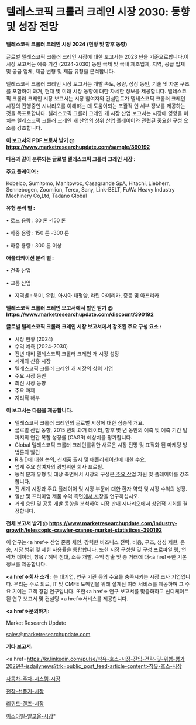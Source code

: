 # 텔레스코픽 크롤러 크레인 시장 2030: 동향 및 성장 전망

<strong>텔레스코픽 크롤러 크레인 시장 2024 (현황 및 향후 동향)</strong>

글로벌 텔레스코픽 크롤러 크레인 시장에 대한 보고서는 2023 년을 기준으로합니다.이 시장 보고서는 예측 기간 (2024-2030) 동안 국제 및 국내 제조업체, 지역, 공급 업체 및 공급 업체, 제품 변형 및 제품 유형을 분석합니다.

텔레스코픽 크롤러 크레인 시장 보고서는 개발 속도, 용량, 성장 동인, 기술 및 자본 구조를 포함하여 과거, 현재 및 미래 시장 동향에 대한 자세한 정보를 제공합니다. 텔레스코픽 크롤러 크레인 시장 보고서는 시장 참여자와 컨설턴트가 텔레스코픽 크롤러 크레인 시장의 진행중인 시나리오를 이해하는 데 도움이되는 포괄적 인 세부 정보를 제공하는 것을 목표로합니다. 텔레스코픽 크롤러 크레인 개 시장 산업 보고서는 시장에 영향을 미치는 텔레스코픽 크롤러 크레인 개 산업의 상위 산업 플레이어와 관련된 중요한 구성 요소를 강조합니다.



<strong>이 보고서의 PDF 브로셔 받기 @ <a href=https://www.marketresearchupdate.com/sample/390192>https://www.marketresearchupdate.com/sample/390192</a></strong>



<strong>다음과 같이 분류되는 글로벌 텔레스코픽 크롤러 크레인 시장 :</strong>



<strong>주요 플레이어 :</strong>

Kobelco, Sumitomo, Manitowoc, Casagrande SpA, Hitachi, Liebherr, Sennebogen, Zoomlion, Terex, Sany, Link-BELT, FuWa Heavy Industry Mechinery Co,Ltd, Tadano Global



<strong>유형 분석 별 :</strong>

• 로드 용량 : 30 톤 -150 톤

• 하중 용량 : 150 톤 -300 톤

• 하중 용량 : 300 톤 이상



<strong>애플리케이션 분석 별 :</strong>

• 건축 산업

• 교통 산업

<ul>
  <li>지역별 : 북미, 유럽, 아시아 태평양, 라틴 아메리카, 중동 및 아프리카</li>
</ul>


<strong>텔레스코픽 크롤러 크레인 보고서에서 할인 받기 @ <a href=https://www.marketresearchupdate.com/discount/390192>https://www.marketresearchupdate.com/discount/390192</a></strong>



<strong>글로벌 텔레스코픽 크롤러 크레인 시장 보고서에서 강조된 주요 구성 요소 :</strong>
<ul>
  <li>시장 현황 (2024)</li>
  <li>수익 예측 (2024-2030)</li>
  <li>전년 대비 텔레스코픽 크롤러 크레인 개 시장 성장</li>
  <li>세계의 신흥 시장</li>
  <li>텔레스코픽 크롤러 크레인 개 시장의 상위 기업</li>
  <li>주요 시장 동인</li>
  <li>최신 시장 동향</li>
  <li>주요 과제</li>
  <li>지리적 해부</li>
</ul>


<strong>이 보고서는 다음을 제공합니다.</strong>
<ul>
  <li>텔레스코픽 크롤러 크레인의 글로벌 시장에 대한 심층적 개요.</li>
  <li>글로벌 산업 동향, 2015 년의 과거 데이터, 향후 몇 년 동안의 예측 및 예측 기간 말까지의 연간 복합 성장률 (CAGR) 예상치를 평가합니다.</li>
  <li>Global 텔레스코픽 크롤러 크레인를위한 새로운 시장 전망 및 표적화 된 마케팅 방법론의 발견</li>
  <li>R &amp; D에 대한 논의, 신제품 출시 및 애플리케이션에 대한 수요.</li>
  <li>업계 주요 참여자의 광범위한 회사 프로필.</li>
  <li>동적 분자 유형 및 대상 측면에서 시장의 구성은<a href=> 주요 산</a>업 자원 및 플레이어를 강조합니다.</li>
  <li>전 세계 시장과 주요 플레이어 및 시장 부문에 대한 환자 역학 및 시장 수익의 성장.</li>
  <li>일반 및 프리미엄 제품 수익 측면<a href=>에서 시</a>장을 연구하십시오.</li>
  <li>거래 승인 및 공동 개발 동향을 분석하여 시장 판매 시나리오에서 상업적 기회를 결정합니다.</li>
</ul>



<strong>전체 보고서 받기 @ <a href=https://www.marketresearchupdate.com/industry-growth/telescopic-crawler-cranes-market-statistices-390192>https://www.marketresearchupdate.com/industry-growth/telescopic-crawler-cranes-market-statistices-390192</a></strong>

이 연구는<a href=> 산업 존중</a> 체인, 강력한 비즈니스 전략, 비용, 구조, 생성 제한, 운송, 시장 범위 및 제한 사용률을 통합합니다. 또한 시장 구성원 및 구성 프로파일 링, 연락처 데이터, 항목 / 혜택 침대, 소득 개발, 수익 창출 및 총 거래에 대<a href=>한 기본 </a>정보를 제공합니다.



<strong><a href=>회사 소</a>개 :</strong>
는 대기업, 연구 기관 등의 수요를 충족시키는 시장 조사 기업입니다. 우리는 주로 의료, IT 및 CMFE 도메인을 위해 설계된 여러 서비스를 제공하며 그 주요 기여는 고객 경험 연구입니다. 또한<a href=> 연구 보</a>고서를 맞춤화하고 신디케이트 된 연구 보고서 및 컨설팅 <a href=>서비스</a>를 제공합니다.



<strong><a href=>문의하기:</a></strong>

Market Research Update

sales@marketresearchupdate.com



<strong>기타 보고서:</strong>

<a href=https://kr.linkedin.com/pulse/착유-호스-시장-진입-전략-및-위험-평가2029년-isdailynews?trk=public_post_feed-article-content>착유-호스-시장</a>

<a href=https://www.linkedin.com/pulse/자동차-주차-시스템-시장-규모-및-성장-2023-survey-spotlight-pro-24-analysis/>자동차-주차-시스템-시장</a>

<a href=https://www.linkedin.com/pulse/천장-선풍기-시장-경쟁-분석-및-성장-잠재력-2029-trend-tracking-tips-360-analysis-m1tmf/>천장-선풍기-시장</a>

<a href=https://www.linkedin.com/pulse/리퀴드-렌즈-시장-현재-및-미래-성장-2029-analytics-avenue-adventures-24-ana-vt2ff/>리퀴드-렌즈-시장</a>

<a href=https://www.linkedin.com/pulse/이소아밀-알코올-시장-진입-전략-및-위험-평가2030년-consumer-connection-compendium-ana-d5voc/>이소아밀-알코올-시장</a>"
